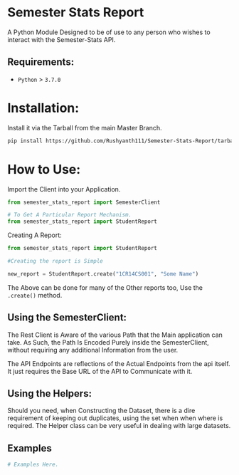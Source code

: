 # Semester Stats Report

A Python Module Designed to be of use to any person who wishes to interact with the Semester-Stats API.

## Requirements:

- `Python` > `3.7.0`

# Installation:

Install it via the Tarball from the main Master Branch.

```zsh
pip install https://github.com/Rushyanth111/Semester-Stats-Report/tarball/master
```

# How to Use:

Import the Client into your Application.

```py
from semester_stats_report import SemesterClient

# To Get A Particular Report Mechanism.
from semester_stats_report import StudentReport
```

Creating A Report:

```py
from semester_stats_report import StudentReport

#Creating the report is Simple

new_report = StudentReport.create("1CR14CS001", "Some Name")
```

The Above can be done for many of the Other reports too, Use the `.create()` method.

## Using the SemesterClient:

The Rest Client is Aware of the various Path that the Main application can take. As Such, the Path Is Encoded Purely inside the SemesterClient, without requiring any additional Information from the user.

The API Endpoints are reflections of the Actual Endpoints from the api itself. It just requires the Base URL of the API to Communicate with it.

## Using the Helpers:

Should you need, when Constructing the Dataset, there is a dire requirement of keeping out duplicates, using the set when when where is required. The Helper class can be very useful in dealing with large datasets.

## Examples

```py
# Examples Here.
```
